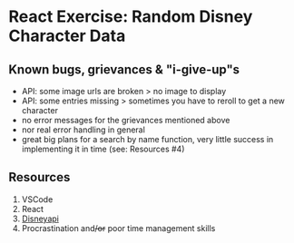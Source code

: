 # React Exercise: Random Disney Character Data

## Known bugs, grievances & "i-give-up"s
- API: some image urls are broken > no image to display
- API: some entries missing > sometimes you have to reroll to get a new character
- no error messages for the grievances mentioned above
- nor real error handling in general
- great big plans for a search by name function, very little success in implementing it in time (see: Resources #4)

## Resources
1. VSCode
2. React
3. [Disneyapi](https://disneyapi.dev/)
4. Procrastination and~~/or~~ poor time management skills